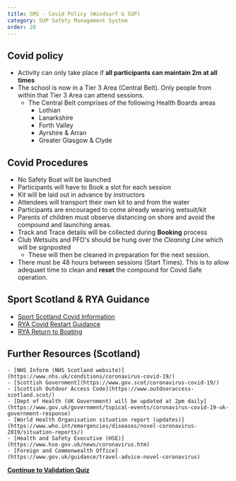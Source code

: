 ```yaml
---
title: SMS - Covid Policy (Windsurf & SUP)
category: SUP Safety Management System
order: 28
---
```


## Covid policy
- Activity can only take place if **all participants can maintain 2m at all times**
- The school is now in a Tier 3 Area (Central Belt). Only people from within that Tier 3 Area can attend sessions.
	- The Central Belt comprises of the following Health Boards areas 
		- Lothian 
		- Lanarkshire 
		- Forth Valley 
		- Ayrshire & Arran 
		- Greater Glasgow & Clyde 
	


## Covid Procedures
- No Safety Boat will be launched
- Participants will have to Book a slot for each session
- Kit will be laid out in advance by instructors
- Attendees will transport their own kit to and from the water
- Participants are encouraged to come already wearing wetsuit/kit
- Parents of children must observe distancing on shore and avoid the compound and launching areas.
- Track and Trace details will be collected during **Booking** process
- Club Wetsuits and PFD's should be hung over the *Cleaning Line* which will be signposted
	- These will then be cleaned in preparation for the next session. 
- There must be 48 hours between sessions (Start Times). This is to allow adequaet time to clean and **reset** the compound for Covid Safe operation.





## Sport Scotland & RYA Guidance
- [Sport Scotland Covid Information](https://sportscotland.org.uk/covid-19/)
- [RYA Covid Restart Guidance](https://www.rya.org.uk/training-support/Pages/covid-19-return-to-boating-guidance.aspx)
- [RYA Return to Boating](https://www.rya.org.uk/scotland/representation/Pages/Return-to-Boating.aspx)

## Further Resources (Scotland)

    - [NHS Inform (NHS Scotland website)](https://www.nhs.uk/conditions/coronavirus-covid-19/) 
    - [Scottish Government](https://www.gov.scot/coronavirus-covid-19/)
    - [Scottish Outdoor Access Code](https://www.outdooraccess-scotland.scot/) 
    - [Dept of Health (UK Government) will be updated at 2pm daily](https://www.gov.uk/government/topical-events/coronavirus-covid-19-uk-government-response)
    - [World Health Organisation situation report (updates)](https://www.who.int/emergencies/diseases/novel-coronavirus-2019/situation-reports/) 
    - [Health and Safety Executive (HSE)](https://www.hse.gov.uk/news/coronavirus.htm)
    - [Foreign and Commonwealth Office](https://www.gov.uk/guidance/travel-advice-novel-coronavirus) 



**[Continue to Validation Quiz](/clyde/Content/29-SUP_SMS_Quiz/)**
